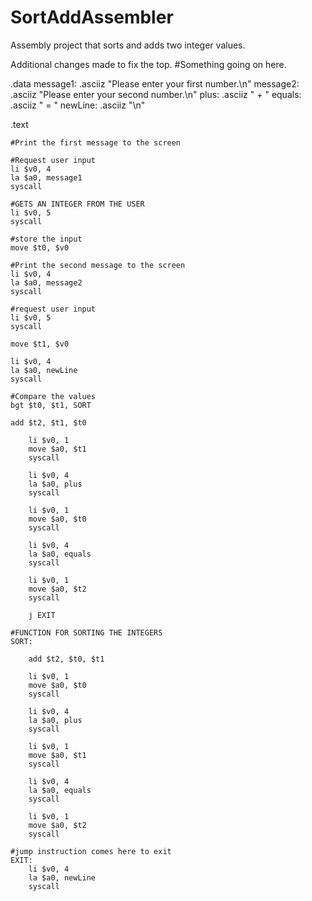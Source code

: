 # SortAddAssembler
Assembly project that sorts and adds two integer values.

Additional changes made to fix the top.
#Something going on here.

.data
	message1: .asciiz "Please enter your first number.\n"
	message2: .asciiz "Please enter your second number.\n"
	plus: .asciiz " + "
	equals: .asciiz " = "
	newLine: .asciiz "\n"
	
.text

	#Print the first message to the screen
	
	#Request user input
	li $v0, 4
	la $a0, message1
	syscall
	
	#GETS AN INTEGER FROM THE USER
	li $v0, 5 
	syscall
	
	#store the input
	move $t0, $v0
	
	#Print the second message to the screen
	li $v0, 4
	la $a0, message2
	syscall
	
	#request user input
	li $v0, 5
	syscall
	
	move $t1, $v0
	
	li $v0, 4
	la $a0, newLine
	syscall
	
	#Compare the values
	bgt $t0, $t1, SORT
	
	add $t2, $t1, $t0
	
		li $v0, 1
		move $a0, $t1
		syscall
	
		li $v0, 4
		la $a0, plus
		syscall
	
		li $v0, 1
		move $a0, $t0
		syscall
	
		li $v0, 4
		la $a0, equals
		syscall
	
		li $v0, 1
		move $a0, $t2
		syscall
		
		j EXIT
		
	#FUNCTION FOR SORTING THE INTEGERS
	SORT:
	
		add $t2, $t0, $t1
		
		li $v0, 1
		move $a0, $t0
		syscall
	
		li $v0, 4
		la $a0, plus
		syscall
	
		li $v0, 1
		move $a0, $t1
		syscall
	
		li $v0, 4
		la $a0, equals
		syscall
	
		li $v0, 1
		move $a0, $t2
		syscall
	
	#jump instruction comes here to exit
	EXIT:
		li $v0, 4
		la $a0, newLine
		syscall
	
